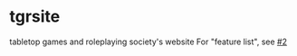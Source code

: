 # tgrsite
tabletop games and roleplaying society's website
For "feature list", see [#2](https://github.com/ashbc/tgrsite/issues/2)
